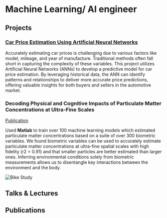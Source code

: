# Machine Learning/ AI engineer


## Projects

### [Car Price  Estimation Using Artificial Neural Networks](https://github.com/JohnnyAliyev/JohnnyAliyev-github.io/blob/main/1_Car_Price_Estimation_Using_Artificial_Neural_Networks.ipynb)

Accurately estimating car prices is challenging due to various factors like model, mileage, and year of manufacture. Traditional methods often fall short in capturing the complexity of these variables. This project utilizes Artificial Neural Networks (ANNs) to develop a predictive model for car price estimation. By leveraging historical data, the ANN can identify patterns and relationships to deliver more accurate price predictions, offering valuable insights for both buyers and sellers in the automotive market.



### Decoding Physical and Cognitive Impacts of Particulate Matter Concentrations at Ultra-Fine Scales
[Publication](https://www.mdpi.com/1424-8220/22/11/4240)

Used **Matlab** to train over 100 machine learning models which estimated particulate matter concentrations based on a suite of over 300 biometric variables. We found biometric variables can be used to accurately estimate particulate matter concentrations at ultra-fine spatial scales with high fidelity (r2 = 0.91) and that smaller particles are better estimated than larger ones. Inferring environmental conditions solely from biometric measurements allows us to disentangle key interactions between the environment and the body.

![Bike Study](/assets/img/bike_study.jpeg)

## Talks & Lectures


## Publications

